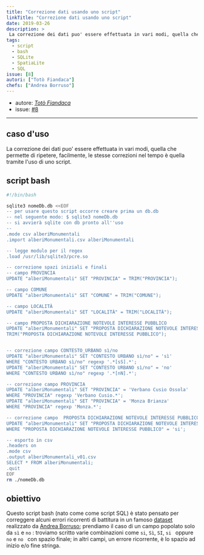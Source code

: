 ```yaml
---
title: "Correzione dati usando uno script"
linkTitle: "Correzione dati usando uno script"
date: 2019-03-26
description: >
 La correzione dei dati puo' essere effettuata in vari modi, quella che permette di ripetere, facilmente, le stesse correzioni nel tempo è quella tramite l'uso di uno script.
tags:
  - script
  - bash
  - SQLite
  - SpatiaLite
  - SQL
issue: [8]
autori: ["Totò Fiandaca"]
chefs: ["Andrea Borruso"]
---
```


* autore: _[Totò Fiandaca](https://twitter.com/totofiandaca?lang=it)_
* issue: [#8](https://github.com/opendatasicilia/tansignari/issues/8)

---

## caso d'uso

La correzione dei dati puo' essere effettuata in vari modi, quella che permette di ripetere, facilmente, le stesse correzioni nel tempo è quella tramite l'uso di uno script.

## script bash


```bash
#!/bin/bash

sqlite3 nomeDb.db <<EOF
-- per usare questo script occorre creare prima un db.db
-- nel seguente modo: $ sqlite3 nomeDb.db
-- si avvierà sqlite con db pronto all''uso
--
.mode csv alberiMonumentali
.import alberiMonumentali.csv alberiMonumentali

-- legge modulo per il regex
.load /usr/lib/sqlite3/pcre.so

-- correzione spazi iniziali e finali
-- campo PROVINCIA
UPDATE "alberiMonumentali" SET "PROVINCIA" = TRIM("PROVINCIA");

-- campo COMUNE
UPDATE "alberiMonumentali" SET "COMUNE" = TRIM("COMUNE");

-- campo LOCALITÀ
UPDATE "alberiMonumentali" SET "LOCALITÀ" = TRIM("LOCALITÀ");

-- campo PROPOSTA DICHIARAZIONE NOTEVOLE INTERESSE PUBBLICO
UPDATE "alberiMonumentali" SET "PROPOSTA DICHIARAZIONE NOTEVOLE INTERESSE PUBBLICO" =
TRIM("PROPOSTA DICHIARAZIONE NOTEVOLE INTERESSE PUBBLICO");


-- correzione campo CONTESTO_URBANO sì/no
UPDATE "alberiMonumentali" SET "CONTESTO URBANO sì/no" = 'sì'
WHERE "CONTESTO URBANO sì/no" regexp '.*[sS].*';
UPDATE "alberiMonumentali" SET "CONTESTO URBANO sì/no" = 'no'
WHERE "CONTESTO URBANO sì/no" regexp '.*[nN].*';

-- correzione campo PROVINCIA
UPDATE "alberiMonumentali" SET "PROVINCIA" = 'Verbano Cusio Ossola'
WHERE "PROVINCIA" regexp 'Verbano Cusio.*';
UPDATE "alberiMonumentali" SET "PROVINCIA" = 'Monza Brianza'
WHERE "PROVINCIA" regexp 'Monza.*';

-- correzione campo  PROPOSTA DICHIARAZIONE NOTEVOLE INTERESSE PUBBLICO
UPDATE "alberiMonumentali" SET "PROPOSTA DICHIARAZIONE NOTEVOLE INTERESSE PUBBLICO" = 'sì'
WHERE "PROPOSTA DICHIARAZIONE NOTEVOLE INTERESSE PUBBLICO" = 'si';

-- esporto in csv
.headers on
.mode csv
.output alberiMonumentali_v01.csv
SELECT * FROM alberiMonumentali;
.quit
EOF
rm ./nomeDb.db
```

## obiettivo

Questo script bash (nato come come script SQL) è stato pensato per correggere alcuni errori ricorrenti di battitura in un famoso [dataset](https://medium.com/tantotanto/dove-sono-gli-alberi-monumentali-ditalia-ffd7d0d6d860) realizzato da [Andrea Borruso](https://github.com/aborruso); prendiamo il caso di un campo popolato solo da `sì` e `no` : troviamo scritto varie combinazioni come `si`, `Sì`, `SI`, `si ` oppure `no` e `no ` con spazio finale; in altri campi, un errore ricorrente, è lo spazio ad inizio e/o fine stringa.
